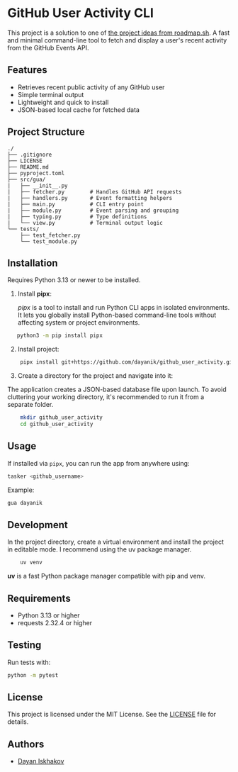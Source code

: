 # GitHub User Activity CLI

This project is a solution to one of [the project ideas from roadmap.sh](https://roadmap.sh/projects/github-user-activity).
A fast and minimal command-line tool to fetch and display a user's recent activity from the GitHub Events API.

## Features

- Retrieves recent public activity of any GitHub user
- Simple terminal output
- Lightweight and quick to install
- JSON-based local cache for fetched data

## Project Structure

```
./
├── .gitignore
├── LICENSE
├── README.md
├── pyproject.toml
├── src/gua/
|   ├── __init__.py
|   ├── fetcher.py        # Handles GitHub API requests
|   ├── handlers.py       # Event formatting helpers
|   ├── main.py           # CLI entry point
|   ├── module.py         # Event parsing and grouping
|   ├── typing.py         # Type definitions
|   └── view.py           # Terminal output logic
└── tests/
    ├── test_fetcher.py
    └── test_module.py
```

## Installation

Requires Python 3.13 or newer to be installed.

1. Install **pipx**:

   _pipx_ is a tool to install and run Python CLI apps in isolated environments. It lets you globally install Python-based command-line tools without affecting system or project environments.

```bash
   python3 -m pip install pipx
```

2. Install project:

```bash
    pipx install git+https://github.com/dayanik/github_user_activity.git
```

3. Create a directory for the project and navigate into it:

The application creates a JSON-based database file upon launch. To avoid cluttering your working directory, it's recommended to run it from a separate folder.

```bash
    mkdir github_user_activity
    cd github_user_activity
```

## Usage

If installed via `pipx`, you can run the app from anywhere using:

```bash
tasker <github_username>
```

Example:

```bash
gua dayanik
```

## Development

In the project directory, create a virtual environment and install the project in editable mode. I recommend using the uv package manager.

```bash
    uv venv
```

**uv** is a fast Python package manager compatible with pip and venv.

## Requirements

- Python 3.13 or higher
- requests 2.32.4 or higher

## Testing

Run tests with:

```bash
python -m pytest
```

## License

This project is licensed under the MIT License. See the [LICENSE](./LICENSE) file for details.

## Authors

- [Dayan Iskhakov](https://github.com/dayanik)